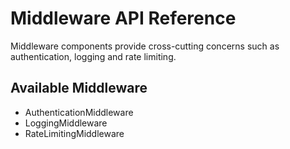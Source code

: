 # Middleware API Reference

Middleware components provide cross-cutting concerns such as authentication,
logging and rate limiting.

## Available Middleware
- AuthenticationMiddleware
- LoggingMiddleware
- RateLimitingMiddleware
